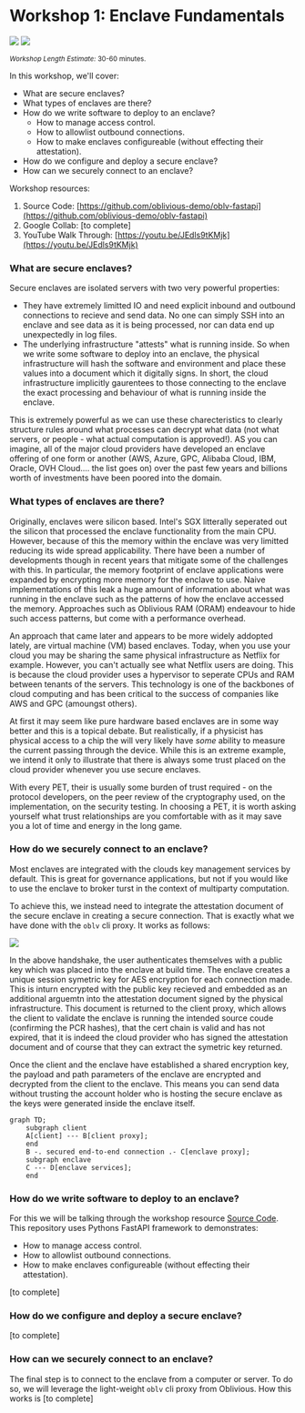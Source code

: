 # Workshop 1: Enclave Fundamentals 

![](https://img.shields.io/badge/-Core%20Concept-%23C270A9) ![](https://img.shields.io/badge/-Multiparty%20Computation-%231191AB)

<sup>_Workshop Length Estimate:_ 30-60 minutes.<sup>

In this workshop, we'll cover:

* What are secure enclaves?
* What types of enclaves are there? 
* How do we write software to deploy to an enclave?
  * How to manage access control.
  * How to allowlist outbound connections.
  * How to make enclaves configureable (without effecting their attestation).
* How do we configure and deploy a secure enclave?
* How can we securely connect to an enclave?
  
Workshop resources:
1. Source Code: [https://github.com/oblivious-demo/oblv-fastapi](https://github.com/oblivious-demo/oblv-fastapi)
2. Google Collab: [to complete]
3. YouTube Walk Through: [https://youtu.be/JEdls9tKMjk](https://youtu.be/JEdls9tKMjk)
  
### What are secure enclaves?
  
Secure enclaves are isolated servers with two very powerful properties:

- They have extremely limitted IO and need explicit inbound and outbound connections to recieve and send data. No one can simply SSH into an enclave and see data as it is being processed, nor can data end up unexpectedly in log files. 
- The underlying infrastructure "attests" what is running inside. So when we write some software to deploy into an enclave, the physical infrastructure will hash the software and environment and place these values into a document which it digitally signs. In short, the cloud infrastructure implicitly gaurentees to those connecting to the enclave the exact processing and behaviour of what is running inside the enclave.

This is extremely powerful as we can use these charecteristics to clearly structure rules around what processes can decrypt what data (not what servers, or people - what actual computation is approved!). AS you can imagine, all of the major cloud providers have developed an enclave offering of one form or another (AWS, Azure, GPC, Alibaba Cloud, IBM, Oracle, OVH Cloud.... the list goes on) over the past few years and billions worth of investments have been poored into the domain.
  
### What types of enclaves are there? 
  
Originally, enclaves were silicon based. Intel's SGX litterally seperated out the silicon that processed the enclave functionality from the main CPU. However, because of this the memory within the enclave was very limitted reducing its wide spread applicability. There have been a number of developments though in recent years that mitigate some of the challenges with this. In particular, the memory footprint of enclave applications were expanded by encrypting more memory for the enclave to use. Naive implementations of this leak a huge amount of information about what was running in the enclave such as the patterns of how the enclave accessed the memory. Approaches such as Oblivious RAM (ORAM) endeavour to hide such access patterns, but come with a performance overhead.

An approach that came later and appears to be more widely addopted lately, are virtual machine (VM) based enclaves. Today, when you use your cloud you may be sharing the same physical infrastructure as Netflix for example. However, you can't actually see what Netflix users are doing. This is because the cloud provider uses a hypervisor to seperate CPUs and RAM between tenants of the servers. This technology is one of the backbones of cloud computing and has been critical to the success of companies like AWS and GPC (amoungst others).

At first it may seem like pure hardware based enclaves are in some way better and this is a topical debate. But realistically, if a physicist has physical access to a chip the will very likely have _some_ ability to measure the current passing through the device. While this is an extreme example, we intend it only to illustrate that there is always some trust placed on the cloud provider whenever you use secure enclaves. 

With every PET, their is usually some burden of trust required - on the protocol developers, on the peer review of the cryptography used, on the implementation, on the security testing. In choosing a PET, it is worth asking yourself what trust relationships are you comfortable with as it may save you a lot of time and energy in the long game. 

### How do we securely connect to an enclave? 
  
Most enclaves are integrated with the clouds key management services by default. This is great for governance applications, but not if you would like to use the enclave to broker turst in the context of multiparty computation.

To achieve this, we instead need to integrate the attestation document of the secure enclave in creating a secure connection. That is exactly what we have done with the `oblv` cli proxy. It works as follows:

![](https://docs.oblivious.ai/assets/images/key_exchange-d081637e3a9ff3a0310aaf3361db0048.jpg)

In the above handshake, the user authenticates themselves with a public key which was placed into the enclave at build time. The enclave creates a unique session symetric key for AES encryption for each connection made. This is inturn encrypted with the public key recieved and embedded as an additional arguemtn into the attestation document signed by the physical infrastructure. This document is returned to the client proxy, which allows the client to validate the enclave is running the intended source coude (confirming the PCR hashes), that the cert chain is valid and has not expired, that it is indeed the cloud provider who has signed the attestation document and of course that they can extract the symetric key returned.

Once the client and the enclave have established a shared encryption key, the payload and path parameters of the enclave are encrypted and decrypted from the client to the enclave. This means you can send data without trusting the account holder who is hosting the secure enclave as the keys were generated inside the enclave itself.

```mermaid
graph TD;
    subgraph client
    A[client] --- B[client proxy];
    end
    B -. secured end-to-end connection .- C[enclave proxy];
    subgraph enclave
    C --- D[enclave services];
    end
```
  
### How do we write software to deploy to an enclave?
  
For this we will be talking through the workshop resource [Source Code](https://github.com/oblivious-demo/oblv-fastapi). 
This repository uses Pythons FastAPI framework to demonstrates:
  * How to manage access control.
  * How to allowlist outbound connections.
  * How to make enclaves configureable (without effecting their attestation).
  
[to complete]
  
### How do we configure and deploy a secure enclave?

[to complete]
  
### How can we securely connect to an enclave?
  
The final step is to connect to the enclave from a computer or server. To do so, we will leverage the light-weight `oblv` cli proxy from Oblivious. 
How this works is [to complete]
